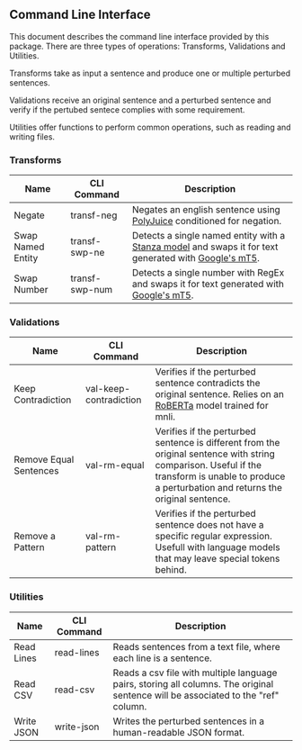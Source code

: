 ## Command Line Interface

This document describes the command line interface provided by this package. There are three types of operations: Transforms, Validations and Utilities.

Transforms take as input a sentence and produce one or multiple perturbed sentences.

Validations receive an original sentence and a perturbed sentence and verify if the pertubed sentece complies with some requirement.

Utilities offer functions to perform common operations, such as reading and writing files.

### Transforms

| Name              | CLI Command    | Description |
| ----------------- | -------------- | ----------- |
| Negate            | transf-neg     | Negates an english sentence using [PolyJuice](https://arxiv.org/abs/2101.00288) conditioned for negation.
| Swap Named Entity | transf-swp-ne  | Detects a single named entity with a [Stanza model](https://stanfordnlp.github.io/stanza/available_models.html#available-ner-models) and swaps it for text generated with [Google's mT5](https://arxiv.org/abs/2010.11934). |
| Swap Number       | transf-swp-num | Detects a single number with RegEx and swaps it for text generated with [Google's mT5](https://arxiv.org/abs/2010.11934). |

### Validations

| Name                   | CLI Command            | Description |
| ---------------------- | ---------------------- | ----------- |
| Keep Contradiction     | val-keep-contradiction | Verifies if the perturbed sentence contradicts the original sentence. Relies on an [RoBERTa](https://arxiv.org/abs/1907.11692) model trained for mnli. |
| Remove Equal Sentences | val-rm-equal           | Verifies if the perturbed sentence is different from the original sentence with string comparison. Useful if the transform is unable to produce a perturbation and returns the original sentence.
| Remove a Pattern       | val-rm-pattern         | Verifies if the perturbed sentence does not have a specific regular expression. Usefull with language models that may leave special tokens behind. |

### Utilities

| Name       | CLI Command | Description |
| ---------- | ----------- | ----------- |
| Read Lines | read-lines  | Reads sentences from a text file, where each line is a sentence. |
| Read CSV   | read-csv    | Reads a csv file with multiple language pairs, storing all columns. The original sentence will be associated to the "ref" column. |
| Write JSON | write-json  | Writes the perturbed sentences in a human-readable JSON format. |
